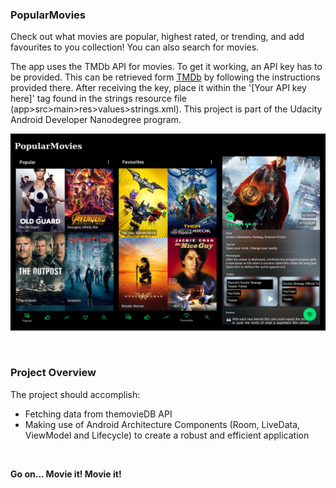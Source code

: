 ### PopularMovies

Check out what movies are popular,  highest rated, or trending, and add favourites to you collection! You can also search for movies.<br>

The app uses the TMDb API for movies. To get it working, an API key has to be provided. This can be retrieved form <a href='https://www.themoviedb.org/'>TMDb</a> by following the instructions provided there. After receiving the key, place it within the '<string name="api_key_value">[Your API key here]</string>' tag found in the strings resource file (app>src>main>res>values>strings.xml). This project is part of the Udacity Android Developer Nanodegree program.
<p align="left">
  <img src="img/popular_movies_app.png" width="800"/>
</p><br>

### Project Overview
The project should accomplish:<br>
<ul>
<li>Fetching data from themovieDB API</li>
<li>Making use of Android Architecture Components (Room, LiveData, ViewModel and Lifecycle) to create a robust and efficient application</li>
</ul><br>

<b>Go on... Movie it! Movie it!</b>
